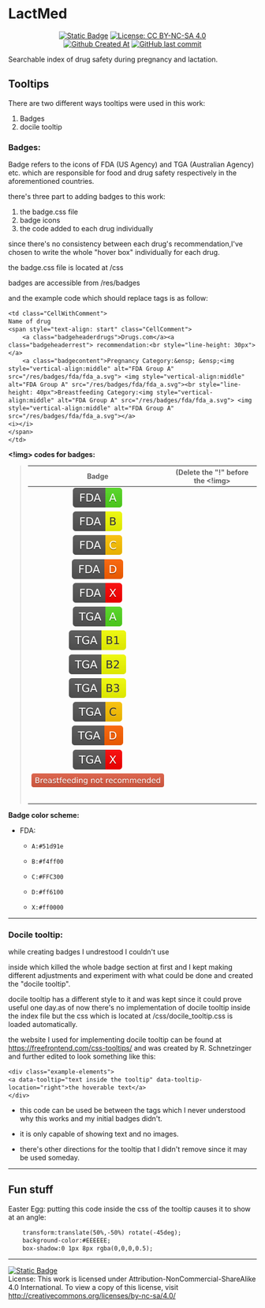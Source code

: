 # LactMed


<div align="center">


  <a href="http://wikimedicine.ir/">![Static Badge](https://img.shields.io/badge/Under-Wikimedicine-green?color=%23008000)</a>
  <a href="https://creativecommons.org/licenses/by-nc-sa/4.0/">![License: CC BY-NC-SA 4.0](https://img.shields.io/badge/License-CC_BY--NC--SA_4.0-lightgrey.svg)</a>  </br>
  <a href="">![Github Created At](https://img.shields.io/github/created-at/ThisIsNeil/LactMed?style=plastic)</a>
  <a href="">![GitHub last commit](https://img.shields.io/github/last-commit/ThisIsNeil/LactMed?style=plastic&color=blue)</a>

</div>

Searchable index of drug safety during pregnancy and lactation.

## Tooltips

There are two different ways tooltips were used in this work:

1. Badges
2. docile tooltip

### Badges:

Badge refers to the icons of FDA (US Agency) and TGA (Australian Agency) etc. which are responsible for food and drug safety respectively in the aforementioned countries.

there's three part to adding badges to this work:

1. the badge.css file
2. badge icons
3. the code added to each drug individually

since there's no consistency between each drug's recommendation,I've chosen to write the whole "hover box" individually for each drug.

the badge.css file is located at /css

badges are accessible from /res/badges

and the example code which should replace <td></td> tags is as follow:

```
<td class="CellWithComment">
Name of drug
<span style="text-align: start" class="CellComment">
	<a class="badgeheaderdrugs">Drugs.com</a><a class="badgeheaderrest"> recommendation:<br style="line-height: 30px"></a>
	<a class="badgecontent">Pregnancy Category:&ensp; &ensp;<img style="vertical-align:middle" alt="FDA Group A" src="/res/badges/fda/fda_a.svg"> <img style="vertical-align:middle" alt="FDA Group A" src="/res/badges/fda/fda_a.svg"><br style="line-height: 40px">Breastfeeding Category:<img style="vertical-align:middle" alt="FDA Group A" src="/res/badges/fda/fda_a.svg"> <img style="vertical-align:middle" alt="FDA Group A" src="/res/badges/fda/fda_a.svg"></a>
<i></i>
</span>
</td>
```

**<!img> codes for badges:**

> |                            Badge                             |              (Delete the "!" before the <!img>               |
> | :----------------------------------------------------------: | :----------------------------------------------------------: |
> |             ![FDA A](/res/badges/fda/fda_a.svg)              |   <!img alt="FDA Group A" src="/res/badges/fda/fda_a.svg">   |
> |             ![FDA B](/res/badges/fda/fda_b.svg)              |   <!img alt="FDA Group B" src="/res/badges/fda/fda_b.svg">   |
> |             ![FDA C](/res/badges/fda/fda_c.svg)              |   <!img alt="FDA Group C" src="/res/badges/fda/fda_c.svg">   |
> |             ![FDA D](/res/badges/fda/fda_d.svg)              |   <!img alt="FDA Group D" src="/res/badges/fda/fda_d.svg">   |
> |             ![FDA X](/res/badges/fda/fda_x.svg)              |   <!img alt="FDA Group X" src="/res/badges/fda/fda_x.svg">   |
> |             ![TGA A](/res/badges/tga/tga_a.svg)              |   <!img alt="TGA Group A" src="/res/badges/tga/tga_a.svg">   |
> |            ![TGA B1](/res/badges/tga/tga_b1.svg)             |  <!img alt="TGA Group A" src="/res/badges/tga/tga_b1.svg">   |
> |            ![TGA B2](/res/badges/tga/tga_b2.svg)             |  <!img alt="TGA Group A" src="/res/badges/tga/tga_b2.svg">   |
> |            ![TGA B3](/res/badges/tga/tga_b3.svg)             |  <!img alt="TGA Group A" src="/res/badges/tga/tga_b3.svg">   |
> |             ![TGA C](/res/badges/tga/tga_c.svg)              |   <!img alt="TGA Group A" src="/res/badges/tga/tga_c.svg">   |
> |             ![TGA D](/res/badges/tga/tga_d.svg)              |   <!img alt="TGA Group A" src="/res/badges/tga/tga_d.svg">   |
> |             ![TGA X](/res/badges/tga/tga_x.svg)              |   <!img alt="TGA Group A" src="/res/badges/tga/tga_x.svg">   |
> | ![Breastfeeding not recommended](/res/badges/Breastfeeding_not_recommended.svg) | <!img alt="Breastfeeding not recommended" src="/res/badges/Breastfeeding_not_recommended.svg"> |
> |                                                              |                                                              |
> |                                                              |                                                              |
> |                                                              |                                                              |
> |                                                              |                                                              |
> |                                                              |                                                              |
>
> 

**Badge color scheme:**

- FDA:
  - 	A:#51d91e
  - 	B:#f4ff00
  - 	C:#FFC300 
  - 	D:#ff6100
  - 	X:#ff0000

-----------

### Docile tooltip:

while creating badges I undrestood I couldn't use <div> inside <td></td> which killed the whole badge section at first and I kept making different adjustments and experiment with what could be done and created the "docile tooltip". 

docile tooltip has a different style to it and was kept since it could prove useful one day.as of now there's no implementation of docile tooltip inside the index file but the css which is located at /css/docile_tooltip.css is loaded automatically.

the website I used for implementing docile tooltip can be found at https://freefrontend.com/css-tooltips/ and was created by R. Schnetzinger and further edited to look something like this:

```
<div class="example-elements">
<a data-tooltip="text inside the tooltip" data-tooltip-location="right">the hoverable text</a>
</div>
```

- this code can be used be between the <td> </td> tags which I never understood why this works and my initial badges didn't.

- it is only capable of showing text and no images.

- there's other directions for the tooltip that I didn't remove since it may be used someday.

  


-------------

## Fun stuff

Easter Egg: putting this code inside the css of the tooltip causes it to show at an angle:

```
    transform:translate(50%,-50%) rotate(-45deg);
    background-color:#EEEEEE;
    box-shadow:0 1px 8px rgba(0,0,0,0.5);
```

-----------

<a href="https://github.com/micahlt/renart">![Static Badge](https://img.shields.io/badge/Based_on-micahlt/renart-green?color=%236495ED)</a> </br>
License: This work is licensed under Attribution-NonCommercial-ShareAlike 4.0 International. To view a copy of this license, visit <a href = "http://creativecommons.org/licenses/by-nc-sa/4.0/">http://creativecommons.org/licenses/by-nc-sa/4.0/</a>
